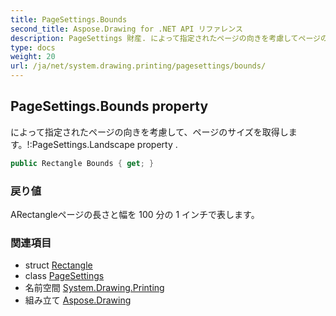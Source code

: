 ```yaml
---
title: PageSettings.Bounds
second_title: Aspose.Drawing for .NET API リファレンス
description: PageSettings 財産. によって指定されたページの向きを考慮してページのサイズを取得しますPageSettings.Landscape property .
type: docs
weight: 20
url: /ja/net/system.drawing.printing/pagesettings/bounds/
---
```

## PageSettings.Bounds property

によって指定されたページの向きを考慮して、ページのサイズを取得します。!:PageSettings.Landscape property .

```csharp
public Rectangle Bounds { get; }
```

### 戻り値

ARectangleページの長さと幅を 100 分の 1 インチで表します。

### 関連項目

* struct [Rectangle](../../../system.drawing/rectangle/)
* class [PageSettings](../)
* 名前空間 [System.Drawing.Printing](../../pagesettings/)
* 組み立て [Aspose.Drawing](../../../)


